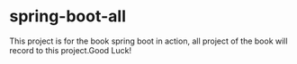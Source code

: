 # spring-boot-all
This project is for the book spring boot in action, all project of the book will record to this project.Good Luck!
